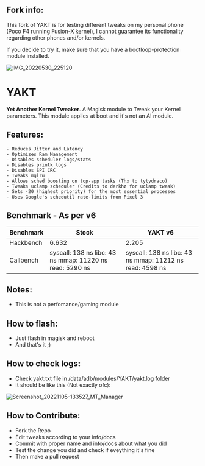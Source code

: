 ## Fork info:
This fork of YAKT is for testing different tweaks on my personal phone (Poco F4 running Fusion-X kernel), I cannot guarantee its functionality regarding other phones and/or kernels.

If you decide to try it, make sure that you have a bootloop-protection module installed. 

![IMG_20220530_225120](https://user-images.githubusercontent.com/67799176/171062389-24c1c096-f991-449f-b962-45f145b95355.jpg)
# YAKT
**Yet Another Kernel Tweaker**. A Magisk module to Tweak your Kernel parameters. This module applies at boot and it's not an AI module.

## Features:
```
- Reduces Jitter and Latency
- Optimizes Ram Management
- Disables scheduler logs/stats
- Disables printk logs
- Disables SPI CRC
- Tweaks mglru
- Allows sched boosting on top-app tasks (Thx to tytydraco)
- Tweaks uclamp scheduler (Credits to darkhz for uclamp tweak)
- Sets -20 (highest priority) for the most essential processes
- Uses Google's schedutil rate-limits from Pixel 3
```
## Benchmark - As per v6

| Benchmark | Stock | YAKT v6 |
| --- | --- | --- |
| Hackbench | 6.632 | 2.205 |
| Callbench | syscall: 138 ns libc: 43 ns mmap: 11220 ns read: 5290 ns | syscall: 138 ns libc: 43 ns mmap: 11212 ns read: 4598 ns |

## Notes:
- This is not a perfomance/gaming module

## How to flash:
- Just flash in magisk and reboot
- And that's it ;)

## How to check logs:
- Check yakt.txt file in /data/adb/modules/YAKT/yakt.log folder
- It should be like this (Not exactly ofc):

![Screenshot_20221105-133527_MT_Manager](https://user-images.githubusercontent.com/67799176/200122575-dc72aedb-3618-4172-8b81-27cbdc721247.png)

## How to Contribute:
- Fork the Repo
- Edit tweaks according to your info/docs
- Commit with proper name and info/docs about what you did
- Test the change you did and check if eveything it's fine
- Then make a pull request
